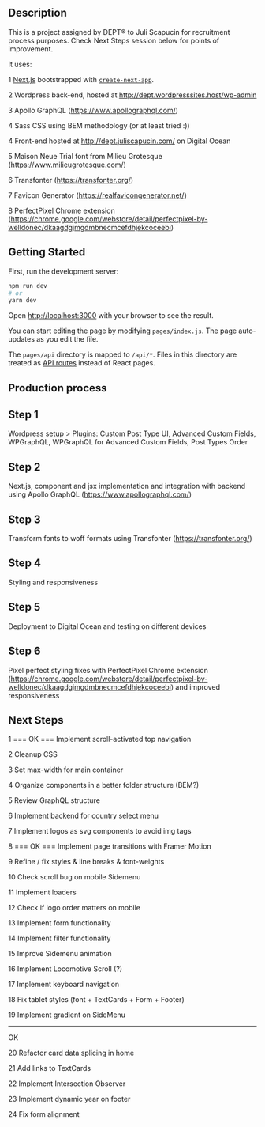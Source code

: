 ## Description

This is a project assigned by DEPT® to Juli Scapucin for recruitment process purposes. Check Next Steps session below for points of improvement.

It uses:

1 [Next.js](https://nextjs.org/) bootstrapped with [`create-next-app`](https://github.com/vercel/next.js/tree/canary/packages/create-next-app).

2 Wordpress back-end, hosted at http://dept.wordpresssites.host/wp-admin

3 Apollo GraphQL (https://www.apollographql.com/)

4 Sass CSS using BEM methodology (or at least tried :))

4 Front-end hosted at http://dept.juliscapucin.com/ on Digital Ocean

5 Maison Neue Trial font from Milieu Grotesque (https://www.milieugrotesque.com/)

6 Transfonter (https://transfonter.org/)

7 Favicon Generator (https://realfavicongenerator.net/)

8 PerfectPixel Chrome extension (https://chrome.google.com/webstore/detail/perfectpixel-by-welldonec/dkaagdgjmgdmbnecmcefdhjekcoceebi)

## Getting Started

First, run the development server:

```bash
npm run dev
# or
yarn dev
```

Open [http://localhost:3000](http://localhost:3000) with your browser to see the result.

You can start editing the page by modifying `pages/index.js`. The page auto-updates as you edit the file.

The `pages/api` directory is mapped to `/api/*`. Files in this directory are treated as [API routes](https://nextjs.org/docs/api-routes/introduction) instead of React pages.

## Production process

## Step 1

Wordpress setup > Plugins: Custom Post Type UI, Advanced Custom Fields, WPGraphQL, WPGraphQL for Advanced Custom Fields, Post Types Order

## Step 2

Next.js, component and jsx implementation and integration with backend using Apollo GraphQL (https://www.apollographql.com/)

## Step 3

Transform fonts to woff formats using Transfonter (https://transfonter.org/)

## Step 4

Styling and responsiveness

## Step 5

Deployment to Digital Ocean and testing on different devices

## Step 6

Pixel perfect styling fixes with PerfectPixel Chrome extension (https://chrome.google.com/webstore/detail/perfectpixel-by-welldonec/dkaagdgjmgdmbnecmcefdhjekcoceebi) and improved responsiveness

## Next Steps

1 === OK === Implement scroll-activated top navigation

2 Cleanup CSS

3 Set max-width for main container

4 Organize components in a better folder structure (BEM?)

5 Review GraphQL structure

6 Implement backend for country select menu

7 Implement logos as svg components to avoid img tags

8 === OK === Implement page transitions with Framer Motion

9 Refine / fix styles & line breaks & font-weights

10 Check scroll bug on mobile Sidemenu

11 Implement loaders

12 Check if logo order matters on mobile

13 Implement form functionality

14 Implement filter functionality

15 Improve Sidemenu animation

16 Implement Locomotive Scroll (?)

17 Implement keyboard navigation

18 Fix tablet styles (font + TextCards + Form + Footer)

19 Implement gradient on SideMenu

---

OK

20 Refactor card data splicing in home

21 Add links to TextCards

22 Implement Intersection Observer

23 Implement dynamic year on footer

24 Fix form alignment
